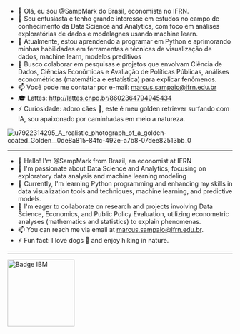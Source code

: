 - 👋 Olá, eu sou @SampMark do Brasil, economista no IFRN.
- 👀 Sou entusiasta e tenho grande interesse em estudos no campo de conhecimento da Data Science and Analytics, com foco em análises exploratórias de dados e modelagnes usando machine learn.
- 🌱 Atualmente, estou aprendendo a programar em Python e aprimorando minhas habilidades em ferramentas e técnicas de visualização de dados, machine learn, modelos preditivos
- 💞️ Busco colaborar em pesquisas e projetos que envolvam Ciência de Dados, Ciências Econômicas e Avaliação de Políticas Públicas, análises econométricas (matemática e estatística) para explicar fenômenos.
- 📫 Você pode me contatar por e-mail: marcus.sampaio@ifrn.edu.br
- 🎓 Lattes: http://lattes.cnpq.br/8602364794945434
- ⚡ Curiosidade: adoro cães 🐶, este é meu golden retriever surfando com IA, sou apaixonado por caminhadas em meio a natureza.
  
![u7922314295_A_realistic_photograph_of_a_golden-coated_Golden__0de8a815-84fc-492e-a7b8-07dee82513bb_0](https://github.com/user-attachments/assets/19bb7a3e-b1d7-4a4c-b924-fe1839bb2128)

---

- 👋 Hello! I'm @SampMark from Brazil, an economist at IFRN
- 👀 I'm passionate about Data Science and Analytics, focusing on exploratory data analysis and machine learning modeling
- 🌱 Currently, I'm learning Python programming and enhancing my skills in data visualization tools and techniques, machine learning, and predictive models.
- 💞️ I'm eager to collaborate on research and projects involving Data Science, Economics, and Public Policy Evaluation, utilizing econometric analyses (mathematics and statistics) to explain phenomenas.
- 📫 You can reach me via email at marcus.sampaio@ifrn.edu.br.
- ⚡ Fun fact: I love dogs 🐶 and enjoy hiking in nature.

<!---
SampMark/SampMark is a ✨ special ✨ repository because its `README.md` (this file) appears on your GitHub profile.
You can click the Preview link to take a look at your changes.
--->
---
<img src="https://github.com/user-attachments/assets/8d25464f-0d04-450d-907c-c932c6fef15e" alt="Badge IBM" width="150" style="border: none;">
